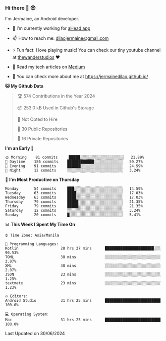 ### Hi there 👋 😎
I'm Jermaine, an Android developer.

- 🔭 I’m currently working for [aHead app](https://www.ahead-app.com/)

- 📫 How to reach me: dilaojermaine@gmail.com

- ⚡ Fun fact: I love playing music! You can check our tiny youtube channel at [thewanderstudios](https://www.youtube.com/thewanderstudios) ♥️

- 📖 Read my tech articles on [Medium](https://jermainedilao.medium.com/)

- 👀 You can check more about me at https://jermainedilao.github.io/

<!--
**jermainedilao/jermainedilao** is a ✨ _special_ ✨ repository because its `README.md` (this file) appears on your GitHub profile.

Here are some ideas to get you started:

- 🔭 I’m currently working on ...
- 🌱 I’m currently learning ...
- 👯 I’m looking to collaborate on ...
- 🤔 I’m looking for help with ...
- 💬 Ask me about ...
- 📫 How to reach me: ...
- 😄 Pronouns: ...
- ⚡ Fun fact: ...
-->

<!--START_SECTION:waka-->
**🐱 My Github Data** 

> 🏆 574 Contributions in the Year 2024
 > 
> 📦 253.0 kB Used in Github's Storage 
 > 
> 🚫 Not Opted to Hire
 > 
> 📜 30 Public Repositories 
 > 
> 🔑 16 Private Repositories  
 > 
**I'm an Early 🐤** 

```text
🌞 Morning    81 commits     █████░░░░░░░░░░░░░░░░░░░░   21.89% 
🌆 Daytime    186 commits    ████████████░░░░░░░░░░░░░   50.27% 
🌃 Evening    91 commits     ██████░░░░░░░░░░░░░░░░░░░   24.59% 
🌙 Night      12 commits     ░░░░░░░░░░░░░░░░░░░░░░░░░   3.24%

```
📅 **I'm Most Productive on Thursday** 

```text
Monday       54 commits     ███░░░░░░░░░░░░░░░░░░░░░░   14.59% 
Tuesday      63 commits     ████░░░░░░░░░░░░░░░░░░░░░   17.03% 
Wednesday    63 commits     ████░░░░░░░░░░░░░░░░░░░░░   17.03% 
Thursday     79 commits     █████░░░░░░░░░░░░░░░░░░░░   21.35% 
Friday       79 commits     █████░░░░░░░░░░░░░░░░░░░░   21.35% 
Saturday     12 commits     ░░░░░░░░░░░░░░░░░░░░░░░░░   3.24% 
Sunday       20 commits     █░░░░░░░░░░░░░░░░░░░░░░░░   5.41%

```


📊 **This Week I Spent My Time On** 

```text
⌚︎ Time Zone: Asia/Manila

💬 Programming Languages: 
Kotlin                   28 hrs 27 mins      ██████████████████████░░░   90.53% 
TOML                     38 mins             ░░░░░░░░░░░░░░░░░░░░░░░░░   2.07% 
XML                      38 mins             ░░░░░░░░░░░░░░░░░░░░░░░░░   2.07% 
JSON                     23 mins             ░░░░░░░░░░░░░░░░░░░░░░░░░   1.25% 
textmate                 23 mins             ░░░░░░░░░░░░░░░░░░░░░░░░░   1.23%

🔥 Editors: 
Android Studio           31 hrs 25 mins      █████████████████████████   100.0%

💻 Operating System: 
Mac                      31 hrs 25 mins      █████████████████████████   100.0%

```


 Last Updated on 30/06/2024
<!--END_SECTION:waka-->
